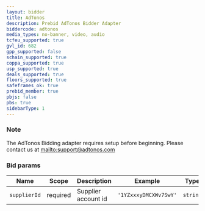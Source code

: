 ```yaml
---
layout: bidder
title: AdTonos
description: Prebid AdTonos Bidder Adapter
biddercode: adtonos
media_types: no-banner, video, audio
tcfeu_supported: true
gvl_id: 682
gpp_supported: false
schain_supported: true
coppa_supported: true
usp_supported: true
deals_supported: true
floors_supported: true
safeframes_ok: true
prebid_member: true
pbjs: false
pbs: true
sidebarType: 1
---
```


### Note

The AdTonos Bidding adapter requires setup before beginning. Please contact us at [mailto:support@adtonos.com](support@adtonos.com)

### Bid params


| Name          | Scope    | Description           | Example               | Type     |
|---------------|----------|-----------------------|-----------------------|----------|
| `supplierId`  | required | Supplier account id   | `'1YZxxxyDMCXWv7SwY'`   | `string` |
